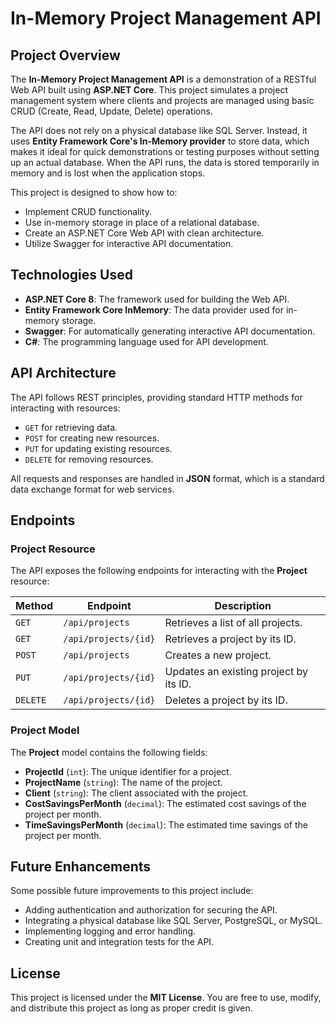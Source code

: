 # In-Memory Project Management API

## Project Overview

The **In-Memory Project Management API** is a demonstration of a RESTful Web API built using **ASP.NET Core**. This project simulates a project management system where clients and projects are managed using basic CRUD (Create, Read, Update, Delete) operations.

The API does not rely on a physical database like SQL Server. Instead, it uses **Entity Framework Core's In-Memory provider** to store data, which makes it ideal for quick demonstrations or testing purposes without setting up an actual database. When the API runs, the data is stored temporarily in memory and is lost when the application stops.

This project is designed to show how to:
- Implement CRUD functionality.
- Use in-memory storage in place of a relational database.
- Create an ASP.NET Core Web API with clean architecture.
- Utilize Swagger for interactive API documentation.

## Technologies Used
- **ASP.NET Core 8**: The framework used for building the Web API.
- **Entity Framework Core InMemory**: The data provider used for in-memory storage.
- **Swagger**: For automatically generating interactive API documentation.
- **C#**: The programming language used for API development.

## API Architecture

The API follows REST principles, providing standard HTTP methods for interacting with resources:
- `GET` for retrieving data.
- `POST` for creating new resources.
- `PUT` for updating existing resources.
- `DELETE` for removing resources.

All requests and responses are handled in **JSON** format, which is a standard data exchange format for web services.

## Endpoints

### Project Resource
The API exposes the following endpoints for interacting with the **Project** resource:

| Method | Endpoint               | Description                               |
|--------|------------------------|-------------------------------------------|
| `GET`  | `/api/projects`         | Retrieves a list of all projects.         |
| `GET`  | `/api/projects/{id}`    | Retrieves a project by its ID.            |
| `POST` | `/api/projects`         | Creates a new project.                    |
| `PUT`  | `/api/projects/{id}`    | Updates an existing project by its ID.    |
| `DELETE` | `/api/projects/{id}` | Deletes a project by its ID.              |

### Project Model
The **Project** model contains the following fields:
- **ProjectId** (`int`): The unique identifier for a project.
- **ProjectName** (`string`): The name of the project.
- **Client** (`string`): The client associated with the project.
- **CostSavingsPerMonth** (`decimal`): The estimated cost savings of the project per month.
- **TimeSavingsPerMonth** (`decimal`): The estimated time savings of the project per month.

## Future Enhancements
Some possible future improvements to this project include:
- Adding authentication and authorization for securing the API.
- Integrating a physical database like SQL Server, PostgreSQL, or MySQL.
- Implementing logging and error handling.
- Creating unit and integration tests for the API.

## License
This project is licensed under the **MIT License**. You are free to use, modify, and distribute this project as long as proper credit is given.
